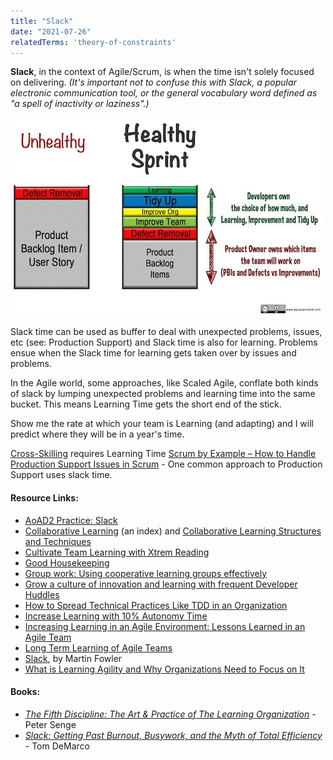 ```yaml
---
title: "Slack"
date: "2021-07-26"
relatedTerms: 'theory-of-constraints'
---
```


**Slack**, in the context of Agile/Scrum, is when the time isn't solely focused on delivering. _(It's important not to confuse this with Slack, a popular electronic communication tool, or the general vocabulary word defined as "a spell of inactivity or laziness".)_ 

![](images/healthy-sprint-small.jpg)

Slack time can be used as buffer to deal with unexpected problems, issues, etc (see: Production Support) and Slack time is also for learning. Problems ensue when the Slack time for learning gets taken over by issues and problems.

In the Agile world, some approaches, like Scaled Agile, conflate both kinds of slack by lumping unexpected problems and learning time into the same bucket. This means Learning Time gets the short end of the stick.

Show me the rate at which your team is Learning (and adapting) and I will predict where they will be in a year's time.

[Cross-Skilling](/blog/how-to-cross-skill-and-grow-t-shaped-team-members.html) requires Learning Time [Scrum by Example – How to Handle Production Support Issues in Scrum](/blog/scrum-production-support.html) - One common approach to Production Support uses slack time.

#### Resource Links:

- [AoAD2 Practice: Slack](https://www.jamesshore.com/v2/books/aoad2/slack)
- [Collaborative Learning](https://www.gdrc.org/kmgmt/c-learn/index.html) (an index) and [Collaborative Learning Structures and Techniques](https://www.gdrc.org/kmgmt/c-learn/methods.html)
- [Cultivate Team Learning with Xtrem Reading](https://www.infoq.com/articles/learning-xtrem-reading/)
- [Good Housekeeping](https://sites.google.com/a/scrumplop.org/published-patterns/value-stream/good-housekeeping)
- [Group work: Using cooperative learning groups effectively](https://cft.vanderbilt.edu/guides-sub-pages/setting-up-and-facilitating-group-work-using-cooperative-learning-groups-effectively/)
- [Grow a culture of innovation and learning with frequent Developer Huddles](https://medium.com/the-liberators/grow-a-culture-of-innovation-and-learning-with-developer-huddles-8cc3a0f88c1a)
- [How to Spread Technical Practices Like TDD in an Organization](https://www.infoq.com/articles/spread-technical-practices-organization/)
- [Increase Learning with 10% Autonomy Time](https://www.infoq.com/news/2016/10/learning-autonomy-time)
- [Increasing Learning in an Agile Environment: Lessons Learned in an Agile Team](https://www.researchgate.net/publication/261317493_Increasing_Learning_in_an_Agile_Environment_Lessons_Learned_in_an_Agile_Team)
- [Long Term Learning of Agile Teams](https://www.researchgate.net/publication/321674505_Long_Term_Learning_of_Agile_Teams)
- [Slack](https://martinfowler.com/bliki/Slack.html), by Martin Fowler
- [What is Learning Agility and Why Organizations Need to Focus on It](https://disprz.ai/blog/learning-agility-everything-you-need-to-know-about-it)

#### Books:

- [_The Fifth Discipline: The Art & Practice of The Learning Organization_](https://www.amazon.ca/Fifth-Discipline-Practice-Learning-Organization-ebook/dp/B000SEIFKK/&tag=notesfromatoo-20) - Peter Senge
- [_Slack: Getting Past Burnout, Busywork, and the Myth of Total Efficiency_](https://www.amazon.ca/Slack-Getting-Burnout-Busywork-Efficiency-ebook/dp/B004SOVC2Y/&tag=notesfromatoo-20) - Tom DeMarco

